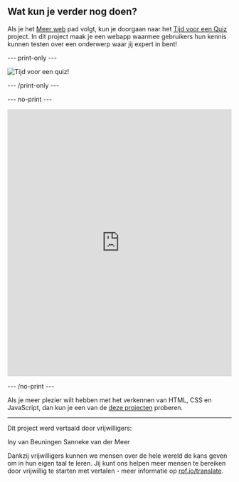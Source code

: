 ## Wat kun je verder nog doen?

Als je het [Meer web](https://projects.raspberrypi.org/nl-NL/pathways/more-web) pad volgt, kun je doorgaan naar het [Tijd voor een Quiz](https://projects.raspberrypi.org/nl-NL/projects/quiz-time) project. In dit project maak je een webapp waarmee gebruikers hun kennis kunnen testen over een onderwerp waar jij expert in bent!

--- print-only ---

![Tijd voor een quiz!](images/quiztime-project.png)

--- /print-only ---

--- no-print ---

<iframe src="https://editor.raspberrypi.org/nl-NL/embed/viewer/quiz-time-animals" width="100%" height="600" frameborder="0" marginwidth="0" marginheight="0" allowfullscreen> 
</iframe>

--- /no-print ---

Als je meer plezier wilt hebben met het verkennen van HTML, CSS en JavaScript, dan kun je een van de [deze projecten](https://projects.raspberrypi.org/nl/projects?software%5B%5D=html-css-javascript) proberen.

***

Dit project werd vertaald door vrijwilligers:

Iny van Beuningen
Sanneke van der Meer

Dankzij vrijwilligers kunnen we mensen over de hele wereld de kans geven om in hun eigen taal te leren. Jij kunt ons helpen meer mensen te bereiken door vrijwillig te starten met vertalen - meer informatie op [rpf.io/translate](https://rpf.io/translate).
